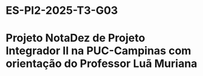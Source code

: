 # ES-PI2-2025-T3-G03
# Projeto NotaDez de Projeto Integrador II na PUC-Campinas com orientação do Professor Luã Muriana


